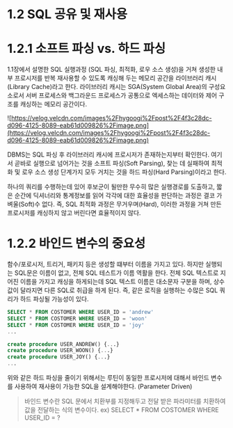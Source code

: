 # 1.2 SQL 공유 및 재사용

# 1.2.1 소프트 파싱 vs. 하드 파싱

1.1장에서 설명한 SQL 실행과정 (SQL 파싱, 최적화, 로우 소스 생성)을 거쳐 생성한 내부 프로시저를 반복 재사용할 수 있도록 캐싱해 두는 메모리 공간을 라이브러리 캐시 (Library Cache)라고 한다. 라이브러리 캐시는 SGA(System Global Area)의 구성요소로서 서버 프로세스와 백그라운드 프로세스가 공통으로 엑세스하는 데이터와 제어 구조를 캐싱하는 메모리 공간이다.

![https://velog.velcdn.com/images%2Fhygoogi%2Fpost%2F4f3c28dc-d096-4125-8089-eab61d009826%2Fimage.png](https://velog.velcdn.com/images%2Fhygoogi%2Fpost%2F4f3c28dc-d096-4125-8089-eab61d009826%2Fimage.png)

DBMS는 SQL 파싱 후 라이브러리 캐시에 프로시저가 존재하는지부터 확인한다. 여기서 곧바로 실행으로 넘어가는 것을 소프트 파싱(Soft Parsing), 찾는 데 실패하여 최적화 및 로우 소스 생성 단계가지 모두 거치는 것을 하드 파싱(Hard Parsing)이라고 한다.

하나의 쿼리를 수행하는데 있어 후보군이 될만한 무수히 많은 실행경로를 도출하고, 짧은 순간에 딕셔너리와 통계정보를 읽어 각각에 대한 효율성을 판단하는 과정은 결코 가벼울(Soft)수 없다. 즉, SQL 최적화 과정은 무거우며(Hard), 이러한 과정을 거쳐 만든 프로시저를 캐싱하지 않고 버린다면 효율적이지 않다.

# 1.2.2 바인드 변수의 중요성

함수/포로시저, 트리거, 패키지 등은 생성할 떄부터 이름을 가지고 있다. 하지만 실행되는 SQL문은 이름이 없고, 전체 SQL 테스트가 이름 역활을 한다.  전체 SQL 텍스트로 지어진 이름을 가지고 캐싱을 하게되는데 SQL 텍스트 이름은 대소문자 구분을 하며, 상수 값이 달라지면 다른 SQL로 취급을 하게 된다. 즉, 같은 로직을 실행하는 수많은 SQL 쿼리가 하드 파싱될 가능성이 있다.

```sql
SELECT * FROM COSTOMER WHERE USER_ID = 'andrew'
SELECT * FROM COSTOMER WHERE USER_ID = 'woon'
SELECT * FROM COSTOMER WHERE USER_ID = 'joy'
...

create procedure USER_ANDREW() {...}
create procedure USER_WOON() {...}
create procedure USER_JOY() {...}
...
```

위와 같은 하드 파싱을 줄이기 위해서는 루틴이 동일한 프로시저에 대해서 바인드 변수를 사용하여 재사용이 가능한 SQL을 설계해야한다. (Parameter Driven)

> 바인드 변수란 SQL 문에서 치환부를 지정해두고 전달 받은 파라미터를 치환하여 값을 전달하는 식의 변수이다.
ex) SELECT * FROM COSTOMER WHERE USER_ID = ?
>